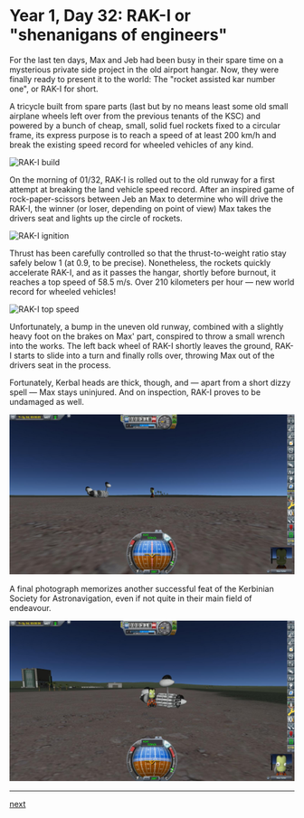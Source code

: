 # Year 1, Day 32: RAK-I or "shenanigans of engineers"

For the last ten days, Max and Jeb had been busy in their spare time on a mysterious private side project in the old airport hangar. Now, they were finally ready to present it to the world: The "rocket assisted kar number one", or RAK-I for short.

A tricycle built from spare parts (last but by no means least some old small airplane wheels left over from the previous tenants of the KSC) and powered by a bunch of cheap, small, solid fuel rockets fixed to a circular frame, its express purpose is to reach a speed of at least 200 km/h and break the existing speed record for wheeled vehicles of any kind.

![RAK-I build](./RAK-I-001:032-06:13:03.jpg)

On the morning of 01/32, RAK-I is rolled out to the old runway for a first attempt at breaking the land vehicle speed record. After an inspired game of rock-paper-scissors between Jeb an Max to determine who will drive the RAK-I, the winner (or loser, depending on point of view) Max takes the drivers seat and lights up the circle of rockets.

![RAK-I ignition](./RAK-I-001:032-06:46:34.jpg)

Thrust has been carefully controlled so that the thrust-to-weight ratio stay safely below 1 (at 0.9, to be precise). Nonetheless, the rockets quickly accelerate RAK-I, and as it passes the hangar, shortly before burnout, it reaches a top speed of 58.5 m/s. Over 210 kilometers per hour — new world record for wheeled vehicles!

![RAK-I top speed](./RAK-I-001:032-06:46:56.jpg)

Unfortunately, a bump in the uneven old runway, combined with a slightly heavy foot on the brakes on Max' part, conspired to throw a small wrench into the works. The left back wheel of RAK-I shortly leaves the ground, RAK-I starts to slide into a turn and finally rolls over, throwing Max out of the drivers seat in the process.

Fortunately, Kerbal heads are thick, though, and — apart from a short dizzy spell — Max stays uninjured. And on inspection, RAK-I proves to be undamaged as well.

![RAK-I crashed](./Max_Kalier-001:032-06:47:11.jpg)

A final photograph memorizes another successful feat of the Kerbinian Society for Astronavigation, even if not quite in their main field of endeavour.

![RAK-I crashed](./Max_Kalier-001:032-06:47:41.jpg)

----------------------------------------------------------------------------------
[next](../episode5/story.md)